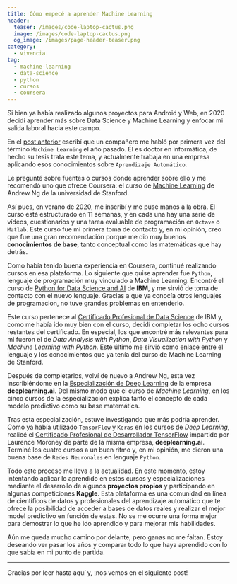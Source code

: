 ```yaml
---
title: Cómo empecé a aprender Machine Learning
header:
  teaser: /images/code-laptop-cactus.png
  image: /images/code-laptop-cactus.png
  og_image: /images/page-header-teaser.png  
category: 
  - vivencia
tag: 
  - machine-learning
  - data-science
  - python
  - cursos
  - coursera
---
```


Si bien ya había realizado algunos proyectos para Android y Web, en 2020 decidí aprender más sobre Data Science y Machine Learning y enfocar mi salida laboral hacia este campo.

En el [post anterior](https://apuerma.github.io/vivencia/me-presento/) escribí que un compañero me habló por primera vez del término `Machine Learning` el año pasado. Él es doctor en informática, de hecho su tesis trata este tema, y actualmente trabaja en una empresa aplicando esos conocimientos sobre `Aprendizaje Automático`.

Le pregunté sobre fuentes o cursos donde aprender sobre ello y me recomendó uno que ofrece Coursera: el curso de [Machine Learning](https://www.coursera.org/learn/machine-learning) de Andrew Ng de la universidad de Stanford. 

Así pues, en verano de 2020, me inscribí y me puse manos a la obra. El curso está estructurado en 11 semanas, y en cada una hay una serie de vídeos, cuestionarios y una tarea evaluable de programación en `Octave` o `Matlab`. Este curso fue mi primera toma de contacto y, en mi opinión, creo que fue una gran recomendación porque me dio muy buenos **conocimientos de base**, tanto conceptual como las matemáticas que hay detrás.

Como había tenido buena experiencia en Coursera, continué realizando cursos en esa plataforma. Lo siguiente que quise aprender fue `Python`, lenguaje de programación muy vinculado a Machine Learning. Encontré el curso de [Python for Data Science and AI](https://www.coursera.org/learn/python-for-applied-data-science-ai?specialization=ibm-data-science&ranMID=40328&ranEAID=8WD*rW8tVwE&ranSiteID=8WD.rW8tVwE-G0g2dfy_f5BSEbNv.zNM8g&siteID=8WD.rW8tVwE-G0g2dfy_f5BSEbNv.zNM8g&utm_content=10&utm_medium=partners&utm_source=linkshare&utm_campaign=8WD*rW8tVwE) de **IBM**, y me sirvió de toma de contacto con el nuevo lenguaje. Gracias a que ya conocía otros lenguajes de programacion, no tuve grandes problemas en entenderlo. 

Este curso pertenece al [Certificado Profesional de Data Science](https://www.coursera.org/professional-certificates/ibm-data-science) de IBM y, como me había ido muy bien con el curso, decidí completar los ocho cursos restantes del certificado. En especial, los que encontré más relevantes para mi fueron el de *Data Analysis with Python*, *Data Visualization with Python* y *Machine Learning with Python*. Este último me sirvió como enlace entre el lenguaje y los conocimientos que ya tenía del curso de Machine Learning de Stanford.

Después de completarlos, volví de nuevo a Andrew Ng, esta vez inscribiéndome en la [Especialización de Deep Learning](https://www.coursera.org/specializations/deep-learning) de la empresa **deeplearning.ai**. Del mismo modo que el curso de *Machine Learning*, en los cinco cursos de la especialización explica tanto el concepto de cada modelo predictivo como su base matemática. 

Tras esta especialización, estuve investigando que más podría aprender. Como ya había utilizado `TensorFlow` y `Keras` en los cursos de *Deep Learning*, realicé el [Certificado Profesional de Desarrollador TensorFlow](https://www.coursera.org/professional-certificates/tensorflow-in-practice) impartido por Laurence Moroney de parte de la misma empresa, **deeplearning.ai**. Terminé los cuatro cursos a un buen ritmo y, en mi opinión, me dieron una buena base de `Redes Neuronales` en lenguaje `Python`.

Todo este proceso me lleva a la actualidad. En este momento, estoy intentando aplicar lo aprendido en estos cursos y especializaciones mediante el desarrollo de algunos **proyectos propios** y participando en algunas competiciones **Kaggle**. Esta plataforma es una comunidad en línea de científicos de datos y profesionales del aprendizaje automático que te ofrece la posibilidad de acceder a bases de datos reales y realizar el mejor model predictivo en función de estas. No se me ocurre una forma mejor para demostrar lo que he ido aprendido y para mejorar mis habilidades.  

Aún me queda mucho camino por delante, pero ganas no me faltan. Estoy deseando ver pasar los años y comparar todo lo que haya aprendido con lo que sabía en mi punto de partida. 

---

Gracias por leer hasta aquí y, ¡nos vemos en el siguiente post!


